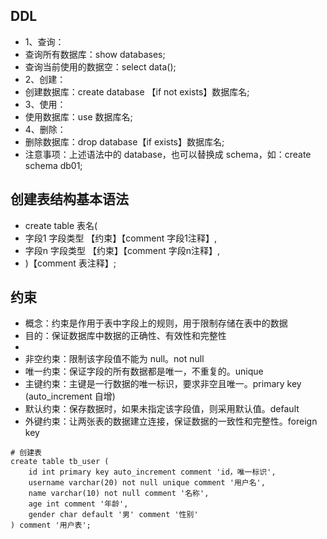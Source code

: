 ## DDL
* 1、查询：
* 查询所有数据库：show databases;
* 查询当前使用的数据空：select data();
* 2、创建：
* 创建数据库：create database 【if not exists】数据库名;
* 3、使用：
* 使用数据库：use 数据库名;
* 4、删除：
* 删除数据库：drop database【if exists】数据库名;
* 注意事项：上述语法中的 database，也可以替换成 schema，如：create schema db01;

## 创建表结构基本语法
* create table 表名(
*   字段1 字段类型 【约束】【comment 字段1注释】,
*   字段n 字段类型 【约束】【comment 字段n注释】,
* )【comment 表注释】;

## 约束
* 概念：约束是作用于表中字段上的规则，用于限制存储在表中的数据
* 目的：保证数据库中数据的正确性、有效性和完整性
*
* 非空约束：限制该字段值不能为 null。not null
* 唯一约束：保证字段的所有数据都是唯一，不重复的。unique
* 主键约束：主键是一行数据的唯一标识，要求非空且唯一。primary key (auto_increment 自增)
* 默认约束：保存数据时，如果未指定该字段值，则采用默认值。default
* 外键约束：让两张表的数据建立连接，保证数据的一致性和完整性。foreign key
```mysql
# 创建表
create table tb_user (
    id int primary key auto_increment comment 'id，唯一标识',
    username varchar(20) not null unique comment '用户名',
    name varchar(10) not null comment '名称',
    age int comment '年龄',
    gender char default '男' comment '性别'
) comment '用户表';
```
